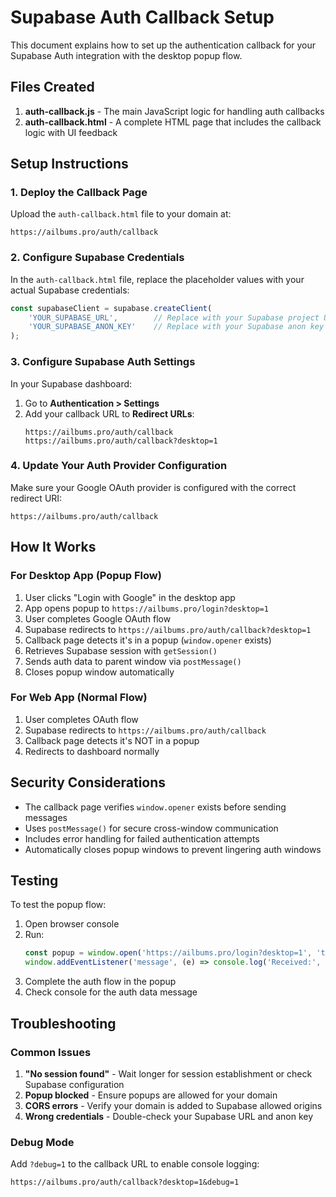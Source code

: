 # Supabase Auth Callback Setup

This document explains how to set up the authentication callback for your Supabase Auth integration with the desktop popup flow.

## Files Created

1. **auth-callback.js** - The main JavaScript logic for handling auth callbacks
2. **auth-callback.html** - A complete HTML page that includes the callback logic with UI feedback

## Setup Instructions

### 1. Deploy the Callback Page

Upload the `auth-callback.html` file to your domain at:
```
https://ailbums.pro/auth/callback
```

### 2. Configure Supabase Credentials

In the `auth-callback.html` file, replace the placeholder values with your actual Supabase credentials:

```javascript
const supabaseClient = supabase.createClient(
    'YOUR_SUPABASE_URL',        // Replace with your Supabase project URL
    'YOUR_SUPABASE_ANON_KEY'    // Replace with your Supabase anon key
);
```

### 3. Configure Supabase Auth Settings

In your Supabase dashboard:

1. Go to **Authentication > Settings**
2. Add your callback URL to **Redirect URLs**:
   ```
   https://ailbums.pro/auth/callback
   https://ailbums.pro/auth/callback?desktop=1
   ```

### 4. Update Your Auth Provider Configuration

Make sure your Google OAuth provider is configured with the correct redirect URI:
```
https://ailbums.pro/auth/callback
```

## How It Works

### For Desktop App (Popup Flow)

1. User clicks "Login with Google" in the desktop app
2. App opens popup to `https://ailbums.pro/login?desktop=1`
3. User completes Google OAuth flow
4. Supabase redirects to `https://ailbums.pro/auth/callback?desktop=1`
5. Callback page detects it's in a popup (`window.opener` exists)
6. Retrieves Supabase session with `getSession()`
7. Sends auth data to parent window via `postMessage()`
8. Closes popup window automatically

### For Web App (Normal Flow)

1. User completes OAuth flow
2. Supabase redirects to `https://ailbums.pro/auth/callback`
3. Callback page detects it's NOT in a popup
4. Redirects to dashboard normally

## Security Considerations

- The callback page verifies `window.opener` exists before sending messages
- Uses `postMessage()` for secure cross-window communication
- Includes error handling for failed authentication attempts
- Automatically closes popup windows to prevent lingering auth windows

## Testing

To test the popup flow:

1. Open browser console
2. Run: 
   ```javascript
   const popup = window.open('https://ailbums.pro/login?desktop=1', 'test', 'width=500,height=600');
   window.addEventListener('message', (e) => console.log('Received:', e.data));
   ```
3. Complete the auth flow in the popup
4. Check console for the auth data message

## Troubleshooting

### Common Issues

1. **"No session found"** - Wait longer for session establishment or check Supabase configuration
2. **Popup blocked** - Ensure popups are allowed for your domain
3. **CORS errors** - Verify your domain is added to Supabase allowed origins
4. **Wrong credentials** - Double-check your Supabase URL and anon key

### Debug Mode

Add `?debug=1` to the callback URL to enable console logging:
```
https://ailbums.pro/auth/callback?desktop=1&debug=1
```